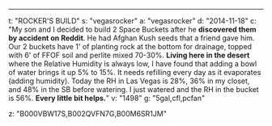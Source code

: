 ---
t: "ROCKER'S BUILD"
s: "vegasrocker"
a: "vegasrocker"
d: "2014-11-18"
c: "My son and I decided to build 2 Space Buckets after he <strong>discovered them by accident on Reddit</strong>. He had Afghan Kush seeds that a friend gave him. Our 2 buckets have 1' of planting rock at the bottom for drainage, topped with 6' of FFOF soil and perlite mixed 70-30%. <strong>Living here in the desert </strong>where the Relative Humidity is always low, I have found that adding a bowl of water brings it up 5% to 15%. It needs refilling every day as it evaporates (adding humidity). Today the RH in Las Vegas is 28%, 36% in my closet, and 48% in the SB before watering. I just watered and the RH in the bucket is 56%. <strong>Every little bit helps.</strong>"
v: "1498"
g: "5gal,cfl,pcfan"

z: "B000VBW17S,B002QVFN7G,B00M6SR1JM"
